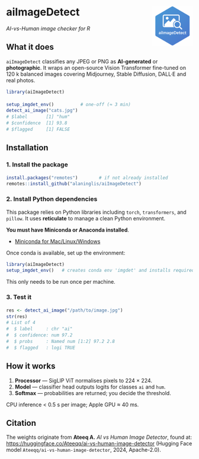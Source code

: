 # aiImageDetect <img src="man/figures/logo.png" align="right" height="110"/>

*AI-vs-Human image checker for R*

## What it does

`aiImageDetect` classifies any JPEG or PNG as **AI-generated** or **photographic**.
It wraps an open-source Vision Transformer fine-tuned on 120 k balanced images
covering Midjourney, Stable Diffusion, DALL·E and real photos.

```r
library(aiImageDetect)

setup_imgdet_env()          # one-off (≈ 3 min)
detect_ai_image("cats.jpg")
# $label       [1] "hum"
# $confidence  [1] 93.8
# $flagged     [1] FALSE
```

## Installation

### 1. Install the package

```r
install.packages("remotes")        # if not already installed
remotes::install_github("alaninglis/aiImageDetect")
```

### 2. Install Python dependencies

This package relies on Python libraries including `torch`, `transformers`,
and `pillow`. It uses **reticulate** to manage a clean Python environment.

**You must have Miniconda or Anaconda installed**.

- [Miniconda for Mac/Linux/Windows](https://docs.conda.io/en/latest/miniconda.html)

Once conda is available, set up the environment:

```r
library(aiImageDetect)
setup_imgdet_env()   # creates conda env 'imgdet' and installs required packages
```

This only needs to be run once per machine.

### 3. Test it

```r
res <- detect_ai_image("/path/to/image.jpg")
str(res)
# List of 4
#  $ label     : chr "ai"
#  $ confidence: num 97.2
#  $ probs     : Named num [1:2] 97.2 2.8
#  $ flagged   : logi TRUE
```

## How it works

1. **Processor** — SigLIP ViT normalises pixels to 224 × 224.
2. **Model** — classifier head outputs logits for classes `ai` and `hum`.
3. **Softmax** — probabilities are returned; you decide the threshold.

CPU inference < 0.5 s per image; Apple GPU ≈ 40 ms.

## Citation

The weights originate from **Ateeq A.** *AI vs Human Image Detector*, found at: 
https://huggingface.co/Ateeqq/ai-vs-human-image-detector
(Hugging Face model `Ateeqq/ai-vs-human-image-detector`, 2024, Apache-2.0).


